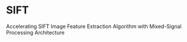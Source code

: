 # SIFT
Accelerating SIFT Image Feature Extraction Algorithm with Mixed-Signal Processing Architecture
